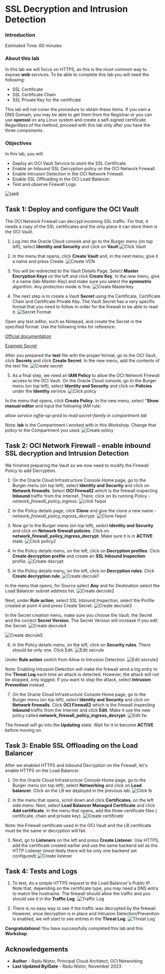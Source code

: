 # SSL Decryption and Intrusion Detection

### Introduction

Estimated Time: 60 minutes

### About this lab

  In this lab we will focus on HTTPS, as this is the most common way to expose **web** services. To be able to complete this lab you will need the following:
  * SSL Certificate
  * SSL Certificate Chain
  * SSL Private Key for the certificate

  This lab will not cover the procedure to obtain these items. If you own a DNS Domain, you may be able to get them from the Registrar or you can use **openssl** on any Linux system and create a self-signed certificate. Regardless of the method, proceed with this lab only after you have the three components.

### Objectives

In this lab, you will:

* Deploy an OCI Vault Service to store the SSL Certificate.
* Enable an Inbound SSL Decryption policy on the OCI Network Firewall.
* Enable Intrusion Detection in the OCI Network Firewall.
* Enable SSL Offloading in the OCI Load Balancer.
* Test and observe Firewall Logs.

![lab6](images/lab6.png)

## Task 1: Deploy and configure the OCI Vault

  The OCI Network Firewall can decrypt incoming SSL traffic. For that, it needs a copy of the SSL certificates and the only place it can store them is the OCI Vault.

1. Log into the Oracle Cloud console and go to the Burger menu (on top left), select **Identity and Security** and click on **Vault**
  ![Click Vault](images/clickvault.png)
  
2. In the menu that opens, click **Create Vault** and, in the next menu, give it a name and press Create.
  ![Create VCN](images/createvault.png)

3. You will be redirected to the Vault Details Page. Select **Master Encryption Keys** on the left and click **Create Key**. In the new menu, give it a name (lab-Master-Key) and make sure you select the **symmetric**  algorithm. Any protection mode is fine.
  ![Create Masterkey](images/createmasterkey.png)

4. The next step is to create a Vault **Secret** using the Certificate, Certificate Chain and Certificate Private Key. The Vault Secret has a very specific format that you need to follow in order for the firewall to be able to read it.
  ![Secret Format](images/secretformat.png)

  Open any text editor, such as Notepad, and create the Secret in the specified format. Use the following links for reference:

  [Official documentation](https://docs.public.oneportal.content.oci.oraclecloud.com/en-us/iaas/Content/network-firewall/setting-up-certificate-authentication.htm#network-firewall-setting-up-certificate-authentication) 

  [Example Secret](images/vault_secret_example.txt)

  After you prepared the **text** file with the proper format, go to the OCI Vault, click **Secrets** and click **Create Secret**. In the new menu, add the contents of the text file. 
  ![Create secret](images/createsecret.png)

5. As a final step, we need an **IAM Policy** to allow the OCI Network Firewall access to the OCI Vault. On the Oracle Cloud console, go to the Burger menu (on top left), select **Identity and Security** and click on **Policies** under the **Identity** service.
  ![Click policy](images/clickpolicy.png)

  In the menu that opens, click **Create Policy**. In the new menu, select "**Show manual editor** and input the following IAM rule: 

  *allow service ngfw-sp-prod to read secret-family in compartment lab*

  Note: **lab** is the Compartment I worked with in this Workshop. Change that policy to the Compartment you used.
  ![Create policy](images/createpolicy.png)


## Task 2: OCI Network Firewall - enable inbound SSL decryption and Intrusion Detection 

  We finished preparing the Vault so we now need to modify the Firewall Policy to add Decryption.

1. On the Oracle Cloud Infrastructure Console Home page, go to the Burger menu (on top left), select **Identity and Security** and click on **Network firewalls**. Select **OCI Firewall2** which is the firewall inspecting **Inbound** traffic from the Internet. There, click on its running Policy - *network_firewall_policy_ingress*.
  ![click fwpol](images/clickfwpol.png)

2. In the Policy details page, click **Clone** and give the clone a new name - *network_firewall_policy_ingress_decrypt*.
  ![Clone fwpol](images/fwclonepol.png)

3. Now go to the Burger menu (on top left), select **Identity and Security** and click on **Network firewall policies**. Click on **network_firewall_policy_ingress_decrypt**. Make sure it is in **ACTIVE** state. 
  ![Click policy2](images/clickpol2.png)
  
4. In the Policy details menu, on the left, click on **Decryption profiles**. Click **Create decryption profile** and create an **SSL Inbound Inspection** profile.
  ![Create decrypt](images/createdecrypt.png)
 
5. In the Policy details menu, on the left, click on **Decryption rules**. Click **Create decryption rule**.
  ![Create decrule1](images/createdecrule1.png)

  In the menu that opens, for Source select **Any** and for Destination select the Load Balancer subnet address list.
  ![Create decrule2](images/createdecrule2.png)

  Next, under **Rule action**, select SSL Inbound Inspection, select the Profile created at point 4 and press Create Secret.
  ![Create decrule3](images/createdecrule3.png)

  In the Secret creation menu, make sure you choose the Vault, the Secret and the correct **Secret Version**. The Secret Version will increase if you edit the Secret.
  ![Create decrule4](images/createdecrule4.png)

  ![Create decrule5](images/createdecrule5.png)

6. In the Policy details menu, on the left, click on **Security rules**. There should be only one. Click Edit.
  ![Edit secrule](images/editsecrule.png)

  Under **Rule action** switch from Allow to Intrusion Detection.
  ![Edit secrule2](images/editsecrule2.png)

  Note: Enabling Intrusion Detection will make the firewall send a log entry to the **Threat Log** each time an attack is detected. However, the attack will not be stopped, only logged. If you want to stop the attack, select **Intrusion Prevention** instead.

7. On the Oracle Cloud Infrastructure Console Home page, go to the Burger menu (on top left), select **Identity and Security** and click on **Network firewalls**. Click **OCI Firewall2** which is the firewall inspecting **Inbound** traffic from the Internet and click **Edit**. Make it use the new policy called **network_firewall_policy_ingress_decrypt**.
  ![Edit fw](images/editfw.png)

  The firewall will go into the **Updating** state. Wait for it to become **ACTIVE** before moving on.

## Task 3: Enable SSL Offloading on the Load Balancer

  After we enabled HTTPS and Inbound Decryption on the Firewall, let's enable HTTPS on the Load Balancer. 

1. On the Oracle Cloud Infrastructure Console Home page, go to the Burger menu (on top left), select **Networking** and click on **Load balancer**. Click on the LB we deployed in the previous lab.
  ![Click lb](images/clicklb.png)

2. In the menu that opens, scroll down and click **Certificates**, on the left side menu. Next, select **Load Balancer Managed Certificate** and click **Add certificate**. In the menu that opens, add the three certificate files ( certificate, chain and private key).
  ![Create certificate](images/createcert.png)

  Note: the Firewall certificate used in the OCI Vault and the LB certificate must be the same or decryption will fail.

3. Next, go to **Listeners** on the left and press **Create Listener**. Use HTTPS, add the certificate created earlier and use the same backend set as the HTTP Listener (most likely there will be only one backend set configured)
  ![Create listener](images/createlsn.png)

## Task 4: Tests and Logs

  1. To test, do a simple HTTPS request to the Load Balancer's Public IP. Note that, depending on the certificate type, you may need a DNS entry to match the hostname. The firewall should allow the traffic and you should see it in the **Traffic Log**.
  ![Traffic Log](images/trafficlog.png)

  2. There is no easy way to see if the traffic was decrypted by the firewall. However, once decryption is in place and Intrusion Detection/Prevention is enabled, we will start to see entries in the **Threat Log**.
   ![Threat Log](images/threatlog.png)

   

**Congratulations!** You have successfully completed this lab and this **Workshop**. 

## Acknowledgements

* **Author** - Radu Nistor, Principal Cloud Architect, OCI Networking
* **Last Updated By/Date** - Radu Nistor, November 2023
